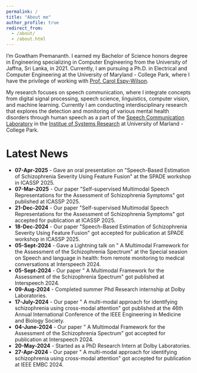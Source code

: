 ```yaml
---
permalink: /
title: "About me"
author_profile: true
redirect_from: 
  - /about/
  - /about.html
---
```


I’m Gowtham Premananth. I earned my Bachelor of Science honors degree in Engineering specializing in Computer Engineering from the University of Jaffna, Sri Lanka, in 2021. Currently, I am pursuing a Ph.D. in Electrical and Computer Engineering at the University of Maryland - College Park, where I have the privilege of working with [Prof. Carol Espy-Wilson](https://isr.umd.edu/clark/faculty/391/Carol-Espy-Wilson).

My research focuses on speech communication, where I integrate concepts from digital signal processing, speech science, linguistics, computer vision, and machine learning. Currently I am conducting interdisciplinary research that explores the detection and monitoring of various mental health disorders through human speech as a part of the [Speech Communication Laboratory](https://scl.umd.edu/) in the [Institue of Systems Research](https://isr.umd.edu/) at University of Marland - College Park.

Latest News
===============
  * **07-Apr-2025** - Gave an oral presentation on  "Speech-Based Estimation of Schizophrenia Severity Using Feature Fusion" at the SPADE workshop in ICASSP 2025.
  * **07-Mar-2025** - Our paper "Self-supervised Multimodal Speech Representations for the Assessment of Schizophrenia Symptoms" got published at ICASSP 2025.
  * **21-Dec-2024** - Our paper "Self-supervised Multimodal Speech Representations for the Assessment of Schizophrenia Symptoms" got accepted for publication at ICASSP 2025.
  * **18-Dec-2024** - Our paper "Speech-Based Estimation of Schizophrenia Severity Using Feature Fusion" got accepted for publication at SPADE workshop in ICASSP 2025.
  * **05-Sept-2024** - Gave a Lightning talk on " A Multimodal Framework for the Assessment of the Schizophrenia Spectrum" at the Special seasion on Speech and language in health: from remote monitoring to medical conversations at Interspeech 2024.
  * **05-Sept-2024** - Our paper " A Multimodal Framework for the Assessment of the Schizophrenia Spectrum" got published at Interspeech 2024.
  * **09-Aug-2024** - Completed summer Phd Research internship at Dolby Laboratories.
  * **17-July-2024** - Our paper " A multi-modal approach for identifying schizophrenia using cross-modal attention" got published at the 46th Annual International Conference of the IEEE Engineering in Medicine and Biology Society.
  * **04-June-2024** - Our paper " A Multimodal Framework for the Assessment of the Schizophrenia Spectrum" got accepted for publication at Interspeech 2024.
  * **20-May-2024** - Started as a PhD Research Intern at Dolby Laboratories.
  * **27-Apr-2024** - Our paper " A multi-modal approach for identifying schizophrenia using cross-modal attention" got accepted for publication at IEEE EMBC 2024.